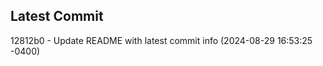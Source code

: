 
## Latest Commit
12812b0 - Update README with latest commit info (2024-08-29 16:53:25 -0400) <Yunxi-Zhou>
